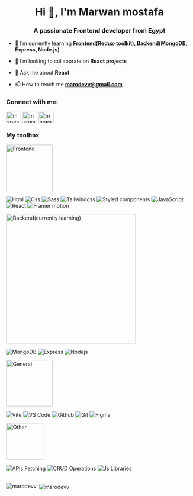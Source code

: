 <h1 align="center">Hi 👋, I'm Marwan mostafa</h1>
<h3 align="center">A passionate Frontend developer from Egypt</h3>

- 🌱 I’m currently learning **Frontend(Redux-toolkit), Backend(MongoDB, Express, Node.js)**

- 👯 I’m looking to collaborate on **React projects**

- 💬 Ask me about **React**

- 📫 How to reach me **marodevv@gmail.com**

<h3 align="left">Connect with me:</h3>
<p align="left">    
<a href="https://linkedin.com/in/marwan-mostafa-4ba111210" target="blank"><img align="center" src="https://raw.githubusercontent.com/rahuldkjain/github-profile-readme-generator/master/src/images/icons/Social/linked-in-alt.svg" alt="marwan-mostafa-4ba111210" height="30" width="40" /></a>
<a href="https://fb.com/marwanmostafa24" target="blank"><img align="center" src="https://raw.githubusercontent.com/rahuldkjain/github-profile-readme-generator/master/src/images/icons/Social/facebook.svg" alt="marwanmostafa24" height="30" width="40" /></a>
<a href="https://instagram.com/marwan_mostafa24" target="blank"><img align="center" src="https://raw.githubusercontent.com/rahuldkjain/github-profile-readme-generator/master/src/images/icons/Social/instagram.svg" alt="marwan_mostafa24" height="30" width="40" /></a>

<h3 align="left">My toolbox</h3>
<div>
  <p> 
     <img alt="Frontend" src="https://img.shields.io/badge/-Frontend-important" width="125">
  </p>
  
  <span>
     <img alt="Html" src="https://img.shields.io/badge/-Html-yellowgreen?logo=html5&amp;style=for-the-badge">
  </span>
  
  <span>
     <img alt="Css" src="https://img.shields.io/badge/-Css-yellowgreen?logo=css&amp;style=for-the-badge">
  </span>
  
  <span>
     <img alt="Sass" src="https://img.shields.io/badge/-Sass-yellowgreen?logo=sass&amp;style=for-the-badge">
  </span>
  
  <span>
     <img alt="Tailwindcss" src="https://img.shields.io/badge/-Tailwindcss-yellowgreen?logo=tailwindcss&amp;style=for-the-badge">
  </span>
  
  <span>
     <img alt="Styled components" src="https://img.shields.io/badge/-Styled components-yellowgreen?logo=styled-components&amp;style=for-the-badge">
  </span>

  <span>
     <img alt="JavaScript" src="https://img.shields.io/badge/-Javascript-yellowgreen?logo=javascript&amp;style=for-the-badge">
  </span>

  <span>
     <img alt="React" src="https://img.shields.io/badge/-React-yellowgreen?logo=react&amp;style=for-the-badge">
  </span>

  <span >
     <img alt="Framer motion" src="https://img.shields.io/badge/-Framer motion-yellowgreen?logo=framermotion&amp;style=for-the-badge">
  </span>

  <p>
     <img alt="Backend(currently learning)" src="https://img.shields.io/badge/-Backend(currently learning)-inactive" width="350">
  </p>
  
  <span> 
     <img alt="MongoDB" src="https://img.shields.io/badge/-MongoDB-yellowgreen?logo=mongodb&amp;style=for-the-badge">
  </span>
  
  <span>
     <img alt="Express" src="https://img.shields.io/badge/-Express-yellowgreen?logo=express&amp;style=for-the-badge">
  </span>
  
  <span>
     <img alt="Nodejs" src="https://img.shields.io/badge/-Nodejs-yellowgreen?logo=nodedotjs&amp;style=for-the-badge">
  </span>

  <p>
     <img alt="General" src="https://img.shields.io/badge/-General-important"  width="125">
  </p>


  <span>
     <img alt="Vite" src="https://img.shields.io/badge/-Vite-yellowgreen?logo=vite&amp;style=for-the-badge">
  </span>
  
  <span>
     <img alt="VS Code" src="https://img.shields.io/badge/-VS Code-yellowgreen?logo=vscode&amp;style=for-the-badge">
  </span>
  
  <span>
     <img alt="Github" src="https://img.shields.io/badge/-Github-yellowgreen?logo=github&amp;style=for-the-badge">
  </span>
  
  <span>
     <img alt="Git" src="https://img.shields.io/badge/-Git-yellowgreen?logo=git&amp;style=for-the-badge">
  </span>
  
  <span>
     <img alt="Figma" src="https://img.shields.io/badge/-Figma-yellowgreen?logo=figma&amp;style=for-the-badge">
  </span>

  <p>
     <img alt="Other" src="https://img.shields.io/badge/-Other-important" width="100">
  </p>
  
  <span>
     <img alt="APIs Fetching" src="https://img.shields.io/badge/-APIs Fetching-yellowgreen?style=for-the-badge">
  </span>
  
  <span>
     <img alt="CRUD Operations" src="https://img.shields.io/badge/-CRUD Operations-yellowgreen?style=for-the-badge">
  </span>
  
  <span>
     <img alt="Js Libraries" src="https://img.shields.io/badge/-Js Libraries-yellowgreen?style=for-the-badge">
  </span>
  
</div>

<br />

<p><img align="left" src="https://github-readme-stats.vercel.app/api/top-langs?username=marodevv&show_icons=true&locale=en&layout=compact" alt="marodevv" /></p>

<p>&nbsp;<img align="center" src="https://github-readme-stats.vercel.app/api?username=marodevv&show_icons=true&locale=en" alt="marodevv" /></p>

